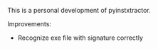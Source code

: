 This is a personal development of pyinstxtractor.

Improvements:
* Recognize exe file with signature correctly

